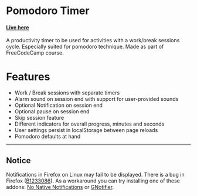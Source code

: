 # Pomodoro Timer
#### [Live here](https://velenir.github.io/pomodoro-timer/)

A productivity timer to be used for activities with a work/break sessions cycle. Especially suited for pomodoro technique. Made as part of FreeCodeCamp course.

# Features
* Work / Break sessions with separate timers
* Alarm sound on session end with support for user-provided sounds
* Optional Notification on session end
* Optional pause on session end
* Skip session feature
* Different indicators for overall progress, minutes and seconds
* User settings persist in localStorage between page reloads
* Pomodoro defaults at hand

---

## Notice
Notifications in Firefox on Linux may fail to be displayed. There is a bug in Firefox ([B1233086](https://bugzilla.mozilla.org/show_bug.cgi?id=1233086)). As a workaround you can try installing one of these addons: [No Native Notifications](https://addons.mozilla.org/en-US/firefox/addon/no-native-notifications/) or [GNotifier](https://addons.mozilla.org/en-US/firefox/addon/gnotifier/).
